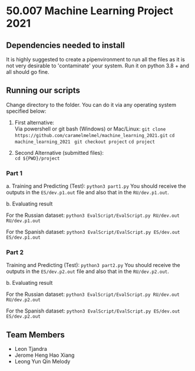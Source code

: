 # 50.007 Machine Learning Project 2021

## Dependencies needed to install
It is highly suggested to create a pipenvironment to run all the files as it is not very desirable to 'contaminate' your system. Run it on python 3.8 + and all should go fine.

## Running our scripts
Change directory to the folder. You can do it via any operating system specified below:

1. First alternative:<br/>
 Via powershell or git bash (Windows) or Mac/Linux:
```git clone https://github.com/caramelmelmel/machine_learning_2021.git```
```cd machine_learning_2021```
``` git checkout project```
```cd project```

2. Second Alternative (submitted files): <br/>
```cd ${PWD}/project```

### Part 1
a. Training and Predicting (Test):
```python3 part1.py```
You should receive the outputs in the `ES/dev.p1.out` file and also that in the `RU/dev.p1.out`.

b. Evaluating result

For the Russian dataset:
```python3 EvalScript/EvalScript.py RU/dev.out RU/dev.p1.out```

For the Spanish dataset:
```python3 EvalScript/EvalScript.py ES/dev.out ES/dev.p1.out```

### Part 2
Training and Predicting (Test):
```python3 part2.py```
You should receive the outputs in the `ES/dev.p2.out` file and also that in the `RU/dev.p2.out`.

b. Evaluating result

For the Russian dataset:
```python3 EvalScript/EvalScript.py RU/dev.out RU/dev.p2.out```

For the Spanish dataset:
```python3 EvalScript/EvalScript.py ES/dev.out ES/dev.p2.out```



## Team Members
- Leon Tjandra
- Jerome Heng Hao Xiang
- Leong Yun Qin Melody


